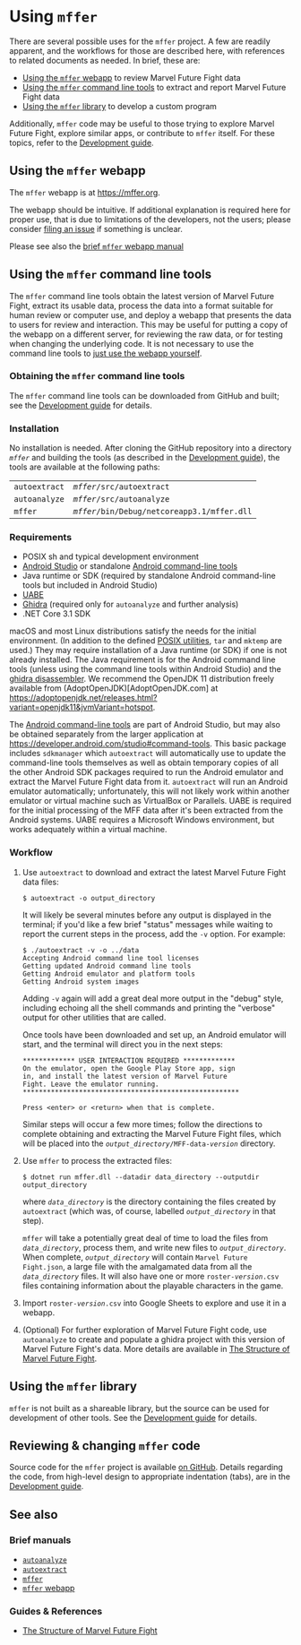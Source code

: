 # Using `mffer`

There are several possible uses for the `mffer` project. A few are readily
apparent, and the workflows for those are described here, with references to
related documents as needed. In brief, these are:

-   [Using the `mffer` webapp](#using-the-mffer-webapp) to review Marvel Future Fight data
-   [Using the `mffer` command line tools](#using-the-mffer-command-line-tools) to extract and report Marvel Future Fight
    data
-   [Using the `mffer` library](#using-the-mffer-library) to develop a custom program

Additionally, `mffer` code may be useful to those trying to explore Marvel
Future Fight, explore similar apps, or contribute to `mffer` itself. For these
topics, refer to the [Development guide](Development.md).

## Using the `mffer` webapp

The `mffer` webapp is at https://mffer.org.

The webapp should be intuitive. If additional explanation is required here for
proper use, that is due to limitations of the developers, not the users; please
consider [filing an issue](https://github.com/therealchjones/mffer/issues) if
something is unclear.

Please see also the [brief `mffer` webapp manual](webapp.md)

## Using the `mffer` command line tools

The `mffer` command line tools obtain the latest version of Marvel Future Fight,
extract its usable data, process the data into a format suitable for human
review or computer use, and deploy a webapp that presents the data to users for
review and interaction. This may be useful for putting a copy of the webapp on a
different server, for reviewing the raw data, or for testing when changing the
underlying code. It is not necessary to use the command line tools to [just use
the webapp yourself](https://mffer.org).

### Obtaining the `mffer` command line tools

The `mffer` command line tools can be downloaded from GitHub and built; see the
[Development guide](Development.md) for details.

### Installation

No installation is needed. After cloning the GitHub repository into a directory
_`mffer`_ and building the tools (as described in the [Development
guide](Development.md)), the tools are available at the following paths:

|               |                                               |
| ------------- | --------------------------------------------- |
| `autoextract` | _`mffer`_`/src/autoextract`                   |
| `autoanalyze` | _`mffer`_`/src/autoanalyze`                   |
| `mffer`       | _`mffer`_`/bin/Debug/netcoreapp3.1/mffer.dll` |

### Requirements

-   POSIX sh and typical development environment
-   [Android Studio](https://developer.android.com/studio/) or standalone
    [Android command-line
    tools](https://developer.android.com/studio/#command-tools)
-   Java runtime or SDK
    (required by standalone Android command-line tools but included in Android Studio)
-   [UABE](https://github.com/DerPopo/UABE)
-   [Ghidra](https://github.com/NationalSecurityAgency/ghidra)
    (required only for `autoanalyze` and further analysis)
-   .NET Core 3.1 SDK

macOS and most Linux distributions satisfy the needs for the initial
environment. (In addition to the defined [POSIX
utilities](https://pubs.opengroup.org/onlinepubs/9699919799/), `tar` and
`mktemp` are used.) They may require installation of a Java runtime (or SDK) if
one is not already installed. The Java requirement is for the Android command
line tools (unless using the command line tools within Android Studio) and the
[ghidra disassembler](https://github.com/NationalSecurityAgency/ghidra). We
recommend the OpenJDK 11 distribution freely available from
(AdoptOpenJDK)[AdoptOpenJDK.com] at
https://adoptopenjdk.net/releases.html?variant=openjdk11&jvmVariant=hotspot.

The [Android command-line tools](https://developer.android.com/studio/command-line)
are part of Android Studio, but may also be obtained separately from the larger
application at https://developer.android.com/studio#command-tools. This basic
package includes `sdkmanager` which `autoextract` will automatically use to
update the command-line tools themselves as well as obtain temporary copies of
all the other Android SDK packages required to run the Android emulator and
extract the Marvel Future Fight data from it. `autoextract` will run an Android
emulator automatically; unfortunately, this will not likely work within another
emulator or virtual machine such as VirtualBox or Parallels. UABE is required
for the initial processing of the MFF data after it's been extracted from the
Android systems. UABE requires a Microsoft Windows environment, but works
adequately within a virtual machine.

### Workflow

1. Use `autoextract` to download and extract the latest Marvel Future Fight data
   files:

    ```shell
    $ autoextract -o output_directory
    ```

    It will likely be several minutes before any output is displayed in the
    terminal; if you'd like a few brief "status" messages while waiting to report
    the current steps in the process, add the `-v` option. For example:

    ```shell
    $ ./autoextract -v -o ../data
    Accepting Android command line tool licenses
    Getting updated Android command line tools
    Getting Android emulator and platform tools
    Getting Android system images
    ```

    Adding `-v` again will add a great deal more output in the "debug" style,
    including echoing all the shell commands and printing the "verbose" output
    for other utilities that are called.

    Once tools have been downloaded and set up, an Android emulator will start,
    and the terminal will direct you in the next steps:

    ```shell
    ************* USER INTERACTION REQUIRED *************
    On the emulator, open the Google Play Store app, sign
    in, and install the latest version of Marvel Future
    Fight. Leave the emulator running.
    ******************************************************

    Press <enter> or <return> when that is complete.
    ```

    Similar steps will occur a few more times; follow the directions to complete
    obtaining and extracting the Marvel Future Fight files, which will be placed
    into the _`output_directory`_`/MFF-data-`_`version`_ directory.

2. Use `mffer` to process the extracted files:

    ```shell
    $ dotnet run mffer.dll --datadir data_directory --outputdir output_directory
    ```

    where _`data_directory`_ is the directory containing the files created by
    `autoextract` (which was, of course, labelled _`output_directory`_ in that
    step).

    `mffer` will take a potentially great deal of time to load the files from
    _`data_directory`_, process them, and write new files to
    _`output_directory`_. When complete, _`output_directory`_ will contain
    `Marvel Future Fight.json`, a large file with the amalgamated data from all
    the _`data_directory`_ files. It will also have one or more
    `roster-`_`version`_`.csv` files containing information about the playable
    characters in the game.

3. Import `roster-`_`version`_`.csv` into Google Sheets to explore and use it in
   a webapp.

4. (Optional) For further exploration of Marvel Future Fight code, use
   `autoanalyze` to create and populate a ghidra project with this version of
   Marvel Future Fight's data. More details are available in
   [The Structure of Marvel Future Fight](mff.md).

## Using the `mffer` library

`mffer` is not built as a shareable library, but the source can be used for
development of other tools. See the [Development guide](Development.md) for details.

## Reviewing & changing `mffer` code

Source code for the `mffer` project is available [on
GitHub](https://github.com/therealchjones/mffer). Details regarding the code,
from high-level design to appropriate indentation (tabs), are in the
[Development guide](Development.md).

## See also

### Brief manuals

-   [`autoanalyze`](autoanalyze.md)
-   [`autoextract`](autoextract.md)
-   [`mffer`](mffer.md)
-   [`mffer` webapp](webapp.md)

### Guides & References

-   [The Structure of Marvel Future Fight](mff.md)
